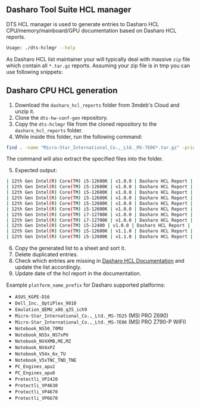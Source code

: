 Dasharo Tool Suite HCL manager
------------------------------

DTS HCL manager is used to generate entries to Dasharo HCL
CPU/memory/mainboard/GPU documentation based on Dasharo HCL reports.

```bash
Usage: ./dts-hclmgr --help
```

As Dasharo HCL list maintainer your will typically deal with massive `zip` file
which contain all `*.tar.gz` reports. Assuming your zip file is in tmp you can
use following snippets:

## Dasharo CPU HCL generation

1. Download the `dasharo_hcl_reports` folder from 3mdeb's Cloud and unzip it.
2. Clone the `dts-hw-conf-gen` repository.
3. Copy the `dts-hclmgr` file from the cloned repository to the
   `dasharo_hcl_reports` folder.
4. While inside this folder, run the following command:

```bash
find . -name "Micro-Star_International_Co.,_Ltd._MS-7E06*.tar.gz" -print0 | xargs -0 -n1 bash -c './dts-hclmgr cpu "$0"'
```

The command will also extract the specified files into the folder.

5. Expected output:
```bash
| 12th Gen Intel(R) Core(TM) i5-12600K | v1.0.0 | Dasharo HCL Report |
| 12th Gen Intel(R) Core(TM) i5-12600K | v1.0.0 | Dasharo HCL Report |
| 12th Gen Intel(R) Core(TM) i5-12600K | v1.0.0 | Dasharo HCL Report |
| 12th Gen Intel(R) Core(TM) i5-12600K | v1.0.0 | Dasharo HCL Report |
| 12th Gen Intel(R) Core(TM) i5-12600K | v1.0.0 | Dasharo HCL Report |
| 12th Gen Intel(R) Core(TM) i5-12600K | v1.0.0 | Dasharo HCL Report |
| 12th Gen Intel(R) Core(TM) i7-12700K | v1.0.0 | Dasharo HCL Report |
| 12th Gen Intel(R) Core(TM) i7-12700K | v1.0.0 | Dasharo HCL Report |
| 12th Gen Intel(R) Core(TM) i5-12400 | v1.0.0 | Dasharo HCL Report |
| 12th Gen Intel(R) Core(TM) i5-12600K | v1.1.0 | Dasharo HCL Report |
| 12th Gen Intel(R) Core(TM) i5-12600K | v1.1.0 | Dasharo HCL Report |
```

6. Copy the generated list to a sheet and sort it. 
7. Delete duplicated entries.
8. Check which entries are missing in [Dasharo HCL
   Documentation](https://docs.dasharo.com/unified/msi/hcl/) and update the list
   accordingly.
9. Update date of the hcl report in the documentation.

Example  `platform_name_prefix` for Dasharo supported platforms:

* `ASUS_KGPE-D16`
* `Dell_Inc._OptiPlex_9010`
* `Emulation_QEMU_x86_q35_ich9`
* `Micro-Star_International_Co.,_Ltd._MS-7D25` (MSI PRO Z690)
* `Micro-Star_International_Co.,_Ltd._MS-7E06` (MSI PRO Z790-P WIFI)
* `Notebook_NS50_70MU`
* `Notebook_NS5x_NS7xPU`
* `Notebook_NV4XMB,ME,MZ`
* `Notebook_NV4xPZ`
* `Notebook_V54x_6x_TU`
* `Notebook_V5xTNC_TND_TNE`
* `PC_Engines_apu2`
* `PC_Engines_apu6`
* `Protectli_VP2420`
* `Protectli_VP4630`
* `Protectli_VP4670`
* `Protectli_VP6670`
